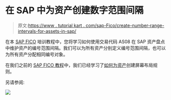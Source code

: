 # 在 SAP 中为资产创建数字范围间隔

> 原文:[https://www . tutorial kart . com/sap-Fico/create-number-range-intervals-for-assets-in-sap/](https://www.tutorialkart.com/sap-fico/create-number-range-intervals-for-assets-in-sap/)

在本 [SAP FICO](https://www.tutorialkart.com/sap-fico/sap-fico-tutorial/) 培训教程中，您将学习如何使用交易代码 AS08 在 SAP 资产盘点中维护资产的编号范围间隔。我们可以为所有资产分别定义编号范围间隔，也可以为所有资产分配相同编号对象。

在我们之前的 [SAP FICO 教程](https://www.tutorialkart.com/sap-fico-training-tutorial/)中，我们已经学习了[如何为资产](https://www.tutorialkart.com/sap-fico/create-screen-layout-rules-in-sap-asset-accounting/)创建屏幕布局规则。

另请参阅:

[![](../Images/925da31b32d6bc3827932f6c8afb11bb.png)](https://www.tutorialkart.com/)